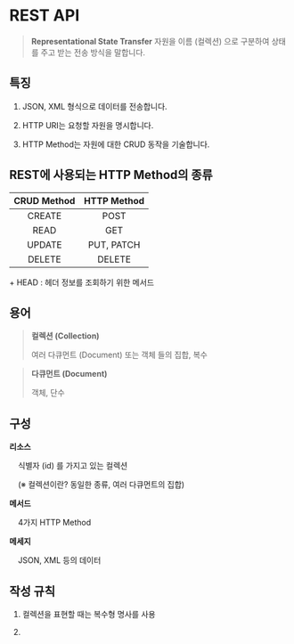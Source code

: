 # REST API

> **Representational State Transfer**
> 자원을 이름 (컬렉션) 으로 구분하여 상태를 주고 받는 전송 방식을 말합니다.

## 특징

1. JSON, XML 형식으로 데이터를 전송합니다.

2. HTTP URI는 요청할 자원을 명시합니다.

3. HTTP Method는  자원에 대한 CRUD 동작을 기술합니다. <br>

## REST에 사용되는 HTTP Method의 종류

| CRUD Method | HTTP Method |
|:-----------:|:-----------:|
| CREATE      | POST        |
| READ        | GET         |
| UPDATE      | PUT, PATCH  |
| DELETE      | DELETE      |

+&nbsp;HEAD : 헤더 정보를 조회하기 위한 메서드

## 용어

> **컬렉션 (Collection)**
> 
> 여러 다큐먼트 (Document) 또는 객체 들의 집합, 복수



> **다큐먼트 (Document)**
> 
> 객체, 단수

## 구성

**리소스**

    식별자 (id) 를 가지고 있는 컬렉션

    (※ 컬렉션이란?  동일한 종류, 여러 다큐먼트의 집합)

**메서드**

    4가지 HTTP Method

**메세지**

    JSON, XML 등의 데이터

## 작성 규칙

1. 컬렉션을 표현할 때는 복수형 명사를 사용

2. 
